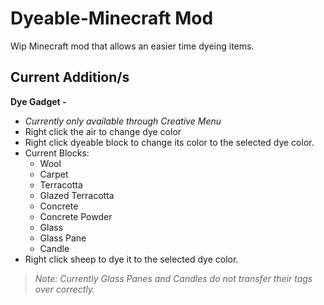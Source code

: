# Dyeable-Minecraft Mod
 Wip Minecraft mod that allows an easier time dyeing items.
 
## Current Addition/s
<b>Dye Gadget -</b>
- <i>Currently only available through Creative Menu</i>
 - Right click the air to change dye color
 - Right click dyeable block to change its color to the selected dye color.
  - Current Blocks:
    - Wool
    - Carpet
    - Terracotta
    - Glazed Terracotta
    - Concrete
    - Concrete Powder
    - Glass
    - Glass Pane
    - Candle
 - Right click sheep to dye it to the selected dye color.
 
  > <i>Note: Currently Glass Panes and Candles do not transfer their tags over correctly.</i>
